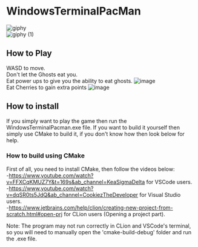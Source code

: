 # WindowsTerminalPacMan
![giphy](https://github.com/YousefMostafaFarouk/WindowsTerminalPacMan/assets/129290213/6798aa9d-0237-44aa-85bf-db53a1d06477)  
![giphy (1)](https://github.com/YousefMostafaFarouk/WindowsTerminalPacMan/assets/129290213/6ba1daf9-a764-4d2c-b660-688edfedc4ea)  

## How to Play
WASD to move.  
Don't let the Ghosts eat you.  
Eat power ups to give you the ability to eat ghosts.  ![image](https://github.com/YousefMostafaFarouk/WindowsTerminalPacMan/assets/129290213/82e67ccf-3c2d-4310-a183-bc7c1cba783c)   
Eat Cherries to gain extra points ![image](https://github.com/YousefMostafaFarouk/WindowsTerminalPacMan/assets/129290213/36a967b8-145f-4cbe-940e-698d603771c9)    
## How to install
If you simply want to play the game then run the WindowsTerminalPacman.exe file.
If you want to build it yourself then simply use CMake to build it, if you don't know how then look below for help.  

### How to build using CMake
First of all, you need to install CMake, then follow the videos below:  
-https://www.youtube.com/watch?v=FFXCqKMUZ7Y&t=169s&ab_channel=KeaSigmaDelta for VSCode users.  
-https://www.youtube.com/watch?v=dqSR0ts5JdQ&ab_channel=CookiezTheDeveloper  for Visual Studio users.  
-https://www.jetbrains.com/help/clion/creating-new-project-from-scratch.html#open-prj for CLion users (Opening a project part).  

Note:
The program may not run correctly in CLion and VSCode's terminal, so you will need to manually open the 'cmake-build-debug' folder and run the .exe file. 
